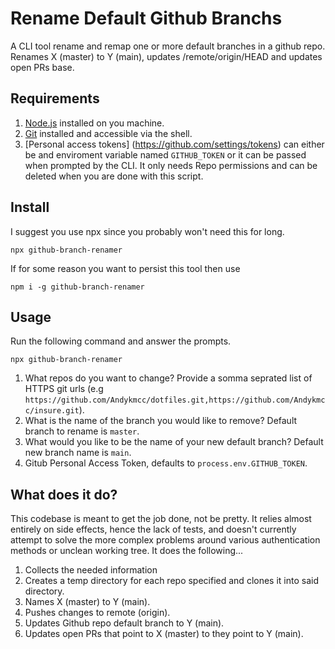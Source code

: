 # Rename Default Github Branchs

A CLI tool rename and remap one or more default branches in a github repo. Renames X (master) to Y (main), updates /remote/origin/HEAD and updates open PRs base. 

## Requirements
1. [Node.js](https://nodejs.org/en/) installed on you machine.
2. [Git](https://git-scm.com/book/en/v2/Getting-Started-Installing-Git) installed and accessible via the shell.
3. [Personal access tokens] (https://github.com/settings/tokens) can either be and enviroment variable named `GITHUB_TOKEN` or it can be passed when prompted by the CLI. It only needs Repo permissions and can be deleted when you are done with this script. 

## Install
I suggest you use npx since you probably won't need this for long. 
```
npx github-branch-renamer
```
If for some reason you want to persist this tool then use 
```
npm i -g github-branch-renamer
```

## Usage
Run the following command and answer the prompts. 
```
npx github-branch-renamer
```
1. What repos do you want to change? Provide a somma seprated list of HTTPS git urls (e.g `https://github.com/Andykmcc/dotfiles.git,https://github.com/Andykmcc/insure.git`).
2. What is the name of the branch you would like to remove? Default branch to rename is `master`.
3. What would you like to be the name of your new default branch? Default new branch name is `main`.
4. Gitub Personal Access Token, defaults to `process.env.GITHUB_TOKEN`.

## What does it do?

This codebase is meant to get the job done, not be pretty. It relies almost entirely on side effects, hence the lack of tests, and doesn't currently attempt to solve the more complex problems around various authentication methods or unclean working tree. It does the following...

1. Collects the needed information
2. Creates a temp directory for each repo specified and clones it into said directory. 
3. Names X (master) to Y (main).
4. Pushes changes to remote (origin).
5. Updates Github repo default branch to Y (main).
6. Updates open PRs that point to X (master) to they point to Y (main).

